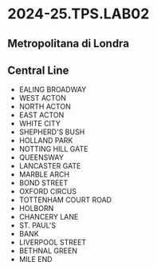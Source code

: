 # 2024-25.TPS.LAB02
## Metropolitana di Londra
## Central Line
- EALING BROADWAY
- WEST ACTON
- NORTH ACTON
- EAST ACTON
- WHITE CITY
- SHEPHERD'S BUSH
- HOLLAND PARK
- NOTTING HILL GATE
- QUEENSWAY
- LANCASTER GATE
- MARBLE ARCH
- BOND STREET
- OXFORD CIRCUS
- TOTTENHAM COURT ROAD
- HOLBORN
- CHANCERY LANE
- ST. PAUL'S
- BANK
- LIVERPOOL STREET
- BETHNAL GREEN
- MILE END